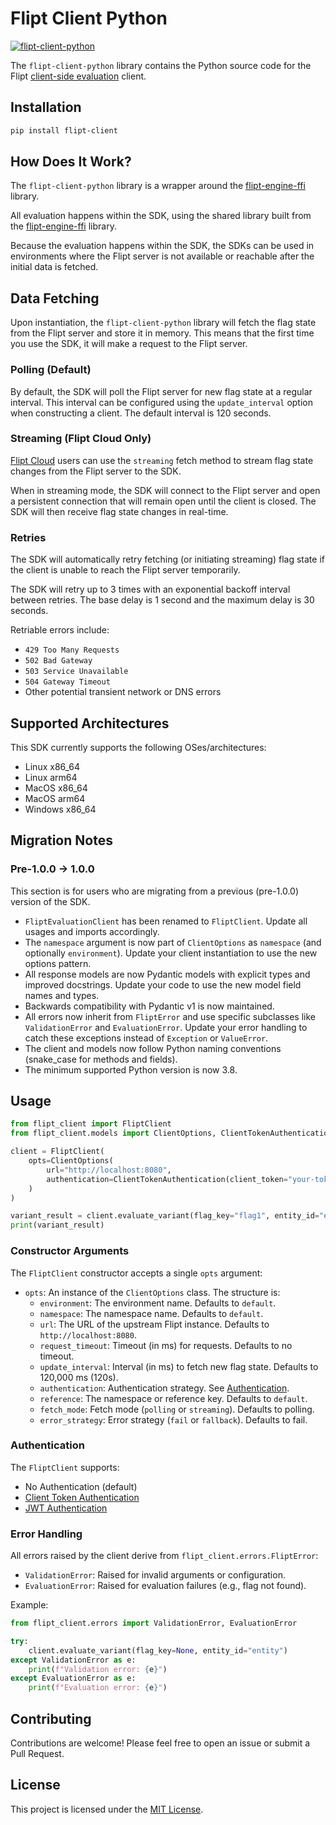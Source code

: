 # Flipt Client Python

[![flipt-client-python](https://img.shields.io/pypi/v/flipt-client.svg)](https://pypi.org/project/flipt-client)

The `flipt-client-python` library contains the Python source code for the Flipt [client-side evaluation](https://www.flipt.io/docs/integration/client) client.

## Installation

```bash
pip install flipt-client
```

## How Does It Work?

The `flipt-client-python` library is a wrapper around the [flipt-engine-ffi](https://github.com/flipt-io/flipt-client-sdks/tree/main/flipt-engine-ffi) library.

All evaluation happens within the SDK, using the shared library built from the [flipt-engine-ffi](https://github.com/flipt-io/flipt-client-sdks/tree/main/flipt-engine-ffi) library.

Because the evaluation happens within the SDK, the SDKs can be used in environments where the Flipt server is not available or reachable after the initial data is fetched.

## Data Fetching

Upon instantiation, the `flipt-client-python` library will fetch the flag state from the Flipt server and store it in memory. This means that the first time you use the SDK, it will make a request to the Flipt server.

### Polling (Default)

By default, the SDK will poll the Flipt server for new flag state at a regular interval. This interval can be configured using the `update_interval` option when constructing a client. The default interval is 120 seconds.

### Streaming (Flipt Cloud Only)

[Flipt Cloud](https://flipt.io/cloud) users can use the `streaming` fetch method to stream flag state changes from the Flipt server to the SDK.

When in streaming mode, the SDK will connect to the Flipt server and open a persistent connection that will remain open until the client is closed. The SDK will then receive flag state changes in real-time.

### Retries

The SDK will automatically retry fetching (or initiating streaming) flag state if the client is unable to reach the Flipt server temporarily.

The SDK will retry up to 3 times with an exponential backoff interval between retries. The base delay is 1 second and the maximum delay is 30 seconds.

Retriable errors include:

- `429 Too Many Requests`
- `502 Bad Gateway`
- `503 Service Unavailable`
- `504 Gateway Timeout`
- Other potential transient network or DNS errors

## Supported Architectures

This SDK currently supports the following OSes/architectures:

- Linux x86_64
- Linux arm64
- MacOS x86_64
- MacOS arm64
- Windows x86_64

## Migration Notes

### Pre-1.0.0 -> 1.0.0

This section is for users who are migrating from a previous (pre-1.0.0) version of the SDK.

- `FliptEvaluationClient` has been renamed to `FliptClient`. Update all usages and imports accordingly.
- The `namespace` argument is now part of `ClientOptions` as `namespace` (and optionally `environment`). Update your client instantiation to use the new options pattern.
- All response models are now Pydantic models with explicit types and improved docstrings. Update your code to use the new model field names and types.
- Backwards compatibility with Pydantic v1 is now maintained.
- All errors now inherit from `FliptError` and use specific subclasses like `ValidationError` and `EvaluationError`. Update your error handling to catch these exceptions instead of `Exception` or `ValueError`.
- The client and models now follow Python naming conventions (snake_case for methods and fields).
- The minimum supported Python version is now 3.8.

## Usage

```python
from flipt_client import FliptClient
from flipt_client.models import ClientOptions, ClientTokenAuthentication

client = FliptClient(
    opts=ClientOptions(
        url="http://localhost:8080",
        authentication=ClientTokenAuthentication(client_token="your-token"),
    )
)

variant_result = client.evaluate_variant(flag_key="flag1", entity_id="entity", context={"fizz": "buzz"})
print(variant_result)
```

### Constructor Arguments

The `FliptClient` constructor accepts a single `opts` argument:

- `opts`: An instance of the `ClientOptions` class. The structure is:
  - `environment`: The environment name. Defaults to `default`.
  - `namespace`: The namespace name. Defaults to `default`.
  - `url`: The URL of the upstream Flipt instance. Defaults to `http://localhost:8080`.
  - `request_timeout`: Timeout (in ms) for requests. Defaults to no timeout.
  - `update_interval`: Interval (in ms) to fetch new flag state. Defaults to 120,000 ms (120s).
  - `authentication`: Authentication strategy. See [Authentication](#authentication).
  - `reference`: The namespace or reference key. Defaults to `default`.
  - `fetch_mode`: Fetch mode (`polling` or `streaming`). Defaults to polling.
  - `error_strategy`: Error strategy (`fail` or `fallback`). Defaults to fail.

### Authentication

The `FliptClient` supports:

- No Authentication (default)
- [Client Token Authentication](https://docs.flipt.io/authentication/using-tokens)
- [JWT Authentication](https://docs.flipt.io/authentication/using-jwts)

### Error Handling

All errors raised by the client derive from `flipt_client.errors.FliptError`:

- `ValidationError`: Raised for invalid arguments or configuration.
- `EvaluationError`: Raised for evaluation failures (e.g., flag not found).

Example:

```python
from flipt_client.errors import ValidationError, EvaluationError

try:
    client.evaluate_variant(flag_key=None, entity_id="entity")
except ValidationError as e:
    print(f"Validation error: {e}")
except EvaluationError as e:
    print(f"Evaluation error: {e}")
```

## Contributing

Contributions are welcome! Please feel free to open an issue or submit a Pull Request.

## License

This project is licensed under the [MIT License](LICENSE).
